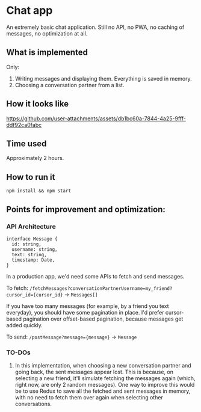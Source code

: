 # Chat app

An extremely basic chat application. Still no API, no PWA, no caching of messages, no optimization at all.

## What is implemented
Only:
1. Writing messages and displaying them. Everything is saved in memory.
2. Choosing a conversation partner from a list.

## How it looks like

https://github.com/user-attachments/assets/db1bc60a-7844-4a25-9fff-ddf92ca0fabc

## Time used
Approximately 2 hours.

## How to run it

```
npm install && npm start
```

## Points for improvement and optimization:
### API Architecture
```
interface Message {
  id: string,
  username: string,
  text: string,
  timestamp: Date,
}
```

In a production app, we'd need some APIs to fetch and send messages.

To fetch:
`/fetchMessages?conversationPartnerUsername=my_friend?cursor_id={cursor_id}` -> `Messages[]`

If you have too many messages (for example, by a friend you text everyday), you should have some pagination in place. I'd prefer cursor-based pagination over offset-based pagination, because messages get added quickly.

To send:
`/postMessage?message={message}` -> `Message`

### TO-DOs

1. In this implementation, when choosing a new conversation partner and going back, the sent messages appear lost. This is because, on selecting a new friend, it'll simulate fetching the messages again (which, right now, are only 2 random messages). One way to improve this would be to use Redux to save all the fetched and sent messages in memory, with no need to fetch them over again when selecting other conversations.


